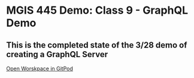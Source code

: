 # MGIS 445 Demo: Class 9 - GraphQL Demo

## This is the completed state of the 3/28 demo of creating a GraphQL Server

[Open Worskpace in GitPod](https://gitpod.io/#https://github.com/ritcz/class9-demo-complete)
